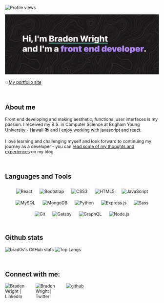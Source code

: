 ![Profile views](https://gpvc.arturio.dev/brad0s) 

<img src="https://github.com/brad0s/brad0s/blob/main/Screen%20Shot%202021-11-13%20at%201.03.06%20PM.png" alt="banner that says Braden Wright - front end developer">

💥[My portfolio site](https://bradenwright.gatsbyjs.io/)

<br/>

## About me

Front end developing and making aesthetic, functional user interfaces is my passion. I received my B.S. in Computer Science at Brigham Young University - Hawaii 📚 and I enjoy working with javascript and react.

I love learning and challenging myself and look forward to continuing my journey as a developer - you can [read some of my thoughts and experiences](https://brad0s.github.io/) on my blog.

<br/>

## Languages and Tools
<div align="center">  
<img style="margin: 10px" src="https://profilinator.rishav.dev/skills-assets/react-original-wordmark.svg" alt="React" height="50" />  
<img style="margin: 10px" src="https://profilinator.rishav.dev/skills-assets/bootstrap-plain.svg" alt="Bootstrap" height="50" />  
<img style="margin: 10px" src="https://profilinator.rishav.dev/skills-assets/css3-original-wordmark.svg" alt="CSS3" height="50" />  
<img style="margin: 10px" src="https://profilinator.rishav.dev/skills-assets/html5-original-wordmark.svg" alt="HTML5" height="50" />  
<img style="margin: 10px" src="https://profilinator.rishav.dev/skills-assets/javascript-original.svg" alt="JavaScript" height="50" />  
<img style="margin: 10px" src="https://profilinator.rishav.dev/skills-assets/mysql-original-wordmark.svg" alt="MySQL" height="50" />  
<img style="margin: 10px" src="https://profilinator.rishav.dev/skills-assets/mongodb-original-wordmark.svg" alt="MongoDB" height="50" />  
<img style="margin: 10px" src="https://profilinator.rishav.dev/skills-assets/python-original.svg" alt="Python" height="50" />  
<img style="margin: 10px" src="https://profilinator.rishav.dev/skills-assets/express-original-wordmark.svg" alt="Express.js" height="50" />  
<img style="margin: 10px" src="https://profilinator.rishav.dev/skills-assets/sass-original.svg" alt="Sass" height="50" />  
<img style="margin: 10px" src="https://profilinator.rishav.dev/skills-assets/git-scm-icon.svg" alt="Git" height="50" />  
<img style="margin: 10px" src="https://profilinator.rishav.dev/skills-assets/gatsby.png" alt="Gatsby" height="50" />  
<img style="margin: 10px" src="https://profilinator.rishav.dev/skills-assets/graphql.png" alt="GraphQL" height="50" />  
<img style="margin: 10px" src="https://profilinator.rishav.dev/skills-assets/nodejs-original-wordmark.svg" alt="Node.js" height="50" />  
</div>  

<br/>

## Github stats

![brad0s's GitHub stats](https://github-readme-stats.vercel.app/api?username=brad0s&theme=dark&hide=stars,issues)
![Top Langs](https://github-readme-stats.vercel.app/api/top-langs/?username=brad0s&layout=compact&theme=dark&hide=asp)

<br/>

## Connect with me:

<a href="https://www.linkedin.com/in/wright-braden/" target="_blank"><img align="left" src="https://img.shields.io/badge/LinkedIn-%231E77B5.svg?style=for-the-badge&logo=linkedin&logoColor=white" alt="Braden Wright | LinkedIn" width="100px" style="margin-bottom: 5px;"/></a>
<a href="https://twitter.com/Braden23763605" target="_blank"><img align="left" src="https://img.shields.io/badge/Twitter-1DA1F2?style=for-the-badge&logo=twitter&logoColor=white" alt="Braden Wright | Twitter" width="100px"/></a>
<a href="https://github.com/brad0s" target="_blank">
<img src="https://img.shields.io/badge/github-%2324292e.svg?&style=for-the-badge&logo=github&logoColor=white" alt=github style="margin-bottom: 5px;" />
</a>

<!---
brad0s/brad0s is a ✨ special ✨ repository because its `README.md` (this file) appears on your GitHub profile.
You can click the Preview link to take a look at your changes.
--->
